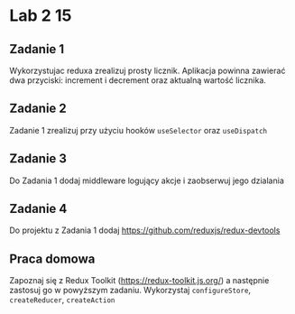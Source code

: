 # Lab 2 15

## Zadanie 1
Wykorzystujac reduxa zrealizuj prosty licznik. Aplikacja powinna zawierać dwa przyciski: increment i decrement oraz aktualną wartość licznika.

## Zadanie 2
Zadanie 1 zrealizuj przy użyciu hooków `useSelector` oraz `useDispatch` 

## Zadanie 3
Do Zadania 1 dodaj middleware logujący akcje i zaobserwuj jego dzialania

## Zadanie 4
Do projektu z Zadania 1 dodaj https://github.com/reduxjs/redux-devtools  

## Praca domowa
Zapoznaj się z Redux Toolkit (https://redux-toolkit.js.org/) a następnie zastosuj go w powyższym zadaniu. Wykorzystaj `configureStore`, `createReducer`, `createAction` 

